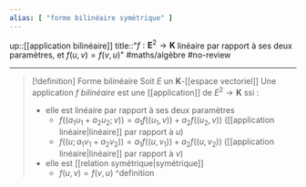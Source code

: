 ```yaml
---
alias: [ "forme bilinéaire symétrique" ]
---
```

up::[[application bilinéaire]]
title::"$f: \mathbf{E}^{2}\to \mathbf{K}$ linéaire par rapport à ses deux paramètres, et $f(u, v) = f(v, u)$"
#maths/algèbre #no-review 

---

> [!definition] Forme bilinéaire
> Soit $E$ un $\mathbf{K}$-[[espace vectoriel]]
> Une application $f$ *bilinéaire* est une [[application]]  de $E^{2} \to \mathbf{K}$  ssi :
>  - elle est linéaire par rapport à ses deux paramètres
>      - $f((a_{1}u_{1} + a_{2}u_{2}; v)) = a_{1}f((u_{1}, v))+a_{2}f((u_{2}, v))$ ([[application linéaire|linéaire]] par rapport à $u$)
>      - $f((u; a_{1}v_{1}+a_{2}v_{2})) = a_{1}f((u, v_{1}))+a_{2}f((u,v_{2}))$ ([[application linéaire|linéaire]] par rapport à $v$)
>  - elle est [[relation symétrique|symétrique]]
>      - $f(u, v) = f(v, u)$
^definition

